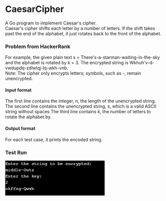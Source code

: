 # CaesarCipher
A Go program to implement Caesar's cipher. <br>
Caesar's cipher shifts each letter by a number of letters. If the shift takes past the end of the alphabet, it just rotates back to the front of the alphabet.

### Problem from HackerRank
For example, the given plain text s = There's-a-starman-waiting-in-the-sky and the alphabet is rotated by k = 3. The encrypted string is Wkhuh'v-d-vwdupdq-zdlwlqj-lq-wkh-vnb. <br>
Note: The cipher only encrypts letters; symbols, such as -, remain unencrypted.

#### Input format
The first line contains the integer, n, the length of the unencrypted string.
The second line contains the unencrypted string, s, which is a valid ASCII string without spaces
The third line contains k, the number of letters to rotate the alphabet by.

#### Output format
For each test case, it prints the encoded string.

### Test Run
![Output Img](cipher_output.png)
